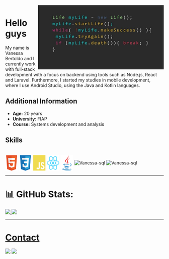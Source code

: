 <img src = "try.jpeg" width = "400px" align = "right">

# Hello guys
<p>My name is Vanessa Bertoldo and I currently work with full-stack development with a focus on backend using tools such as Node.js, React and Laravel. Furthermore, I started my studies in mobile development, where I use Android Studio, using the Java and Kotlin languages.</p>

## Additional Information
<ul>
  <li><b>Age:</b> 20 years</li>
  <li><b>University: </b>FIAP</li>
  <li><b>Course:</b> Systems development and analysis</li>
</ul>

## Skills

<div style="display: inline_block"><br>
  <img align="center" alt="Vanessa-HTML" height="50" width="40" src="https://raw.githubusercontent.com/devicons/devicon/master/icons/html5/html5-original.svg">
  <img align="center" alt="Vanessa-CSS" height="50" width="40" src="https://raw.githubusercontent.com/devicons/devicon/master/icons/css3/css3-original.svg">
  <img align="center" alt="Vanessa_Js" height="50" width="40" src="https://raw.githubusercontent.com/devicons/devicon/master/icons/javascript/javascript-plain.svg">
  <img align="center" alt="Vanessa-React" height="50" width="40" src="https://raw.githubusercontent.com/devicons/devicon/master/icons/react/react-original.svg">
  <img align="center" alt="Vanessa-Java" height="50" width="40" src="https://raw.githubusercontent.com/devicons/devicon/master/icons/java/java-original.svg">
  <img align="center" alt="Vanessa-sql" height="50" width="40" src="https://cdn.jsdelivr.net/gh/devicons/devicon/icons/mysql/mysql-original.svg">
  <img align="center" alt="Vanessa-sql" height="50" width="40" src="https://cdn.jsdelivr.net/gh/devicons/devicon/icons/sqlite/sqlite-original.svg">        
</div>

--- 
# 📊 GitHub Stats:
<div>
  <a href="https://github.com/Vanessa-Bertoldo">
  <img height="180em" src="https://github-readme-stats.vercel.app/api?username=Vanessa-Bertoldo&theme=midnight-purple&show_icons=true"/>
  <img height="180em" src="https://github-readme-stats.vercel.app/api/top-langs/?username=Vanessa-Bertoldo&layout=compact&theme=midnight-purple"/>
</div>

--- 

# Contact

<div>
  <a href = "https://www.linkedin.com/in/vanessa-bertoldo-670467241/" ><img src="https://img.shields.io/badge/LinkedIn-0077B5?style=for-the-badge&logo=linkedin&logoColor=white" /></a>
  <a href = "mailto:vanessa.bert311@gmail.com" ><img src="https://img.shields.io/badge/Gmail-D14836?style=for-the-badge&logo=gmail&logoColor=white" /></a>
</div>
